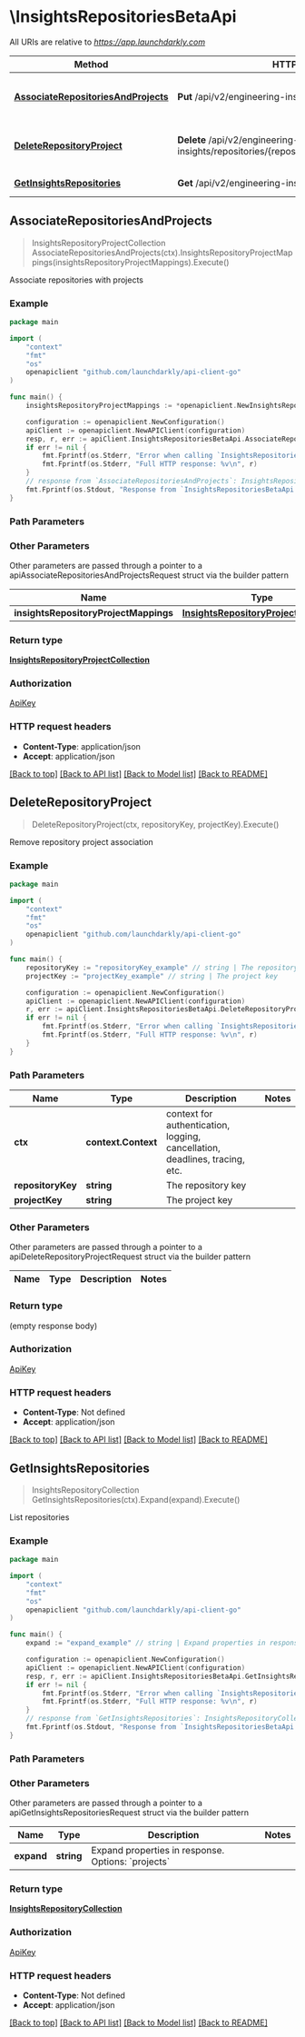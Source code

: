 # \InsightsRepositoriesBetaApi

All URIs are relative to *https://app.launchdarkly.com*

Method | HTTP request | Description
------------- | ------------- | -------------
[**AssociateRepositoriesAndProjects**](InsightsRepositoriesBetaApi.md#AssociateRepositoriesAndProjects) | **Put** /api/v2/engineering-insights/repositories/projects | Associate repositories with projects
[**DeleteRepositoryProject**](InsightsRepositoriesBetaApi.md#DeleteRepositoryProject) | **Delete** /api/v2/engineering-insights/repositories/{repositoryKey}/projects/{projectKey} | Remove repository project association
[**GetInsightsRepositories**](InsightsRepositoriesBetaApi.md#GetInsightsRepositories) | **Get** /api/v2/engineering-insights/repositories | List repositories



## AssociateRepositoriesAndProjects

> InsightsRepositoryProjectCollection AssociateRepositoriesAndProjects(ctx).InsightsRepositoryProjectMappings(insightsRepositoryProjectMappings).Execute()

Associate repositories with projects



### Example

```go
package main

import (
	"context"
	"fmt"
	"os"
	openapiclient "github.com/launchdarkly/api-client-go"
)

func main() {
	insightsRepositoryProjectMappings := *openapiclient.NewInsightsRepositoryProjectMappings([]openapiclient.InsightsRepositoryProject{*openapiclient.NewInsightsRepositoryProject("launchdarkly/LaunchDarkly-Docs", "default")}) // InsightsRepositoryProjectMappings | 

	configuration := openapiclient.NewConfiguration()
	apiClient := openapiclient.NewAPIClient(configuration)
	resp, r, err := apiClient.InsightsRepositoriesBetaApi.AssociateRepositoriesAndProjects(context.Background()).InsightsRepositoryProjectMappings(insightsRepositoryProjectMappings).Execute()
	if err != nil {
		fmt.Fprintf(os.Stderr, "Error when calling `InsightsRepositoriesBetaApi.AssociateRepositoriesAndProjects``: %v\n", err)
		fmt.Fprintf(os.Stderr, "Full HTTP response: %v\n", r)
	}
	// response from `AssociateRepositoriesAndProjects`: InsightsRepositoryProjectCollection
	fmt.Fprintf(os.Stdout, "Response from `InsightsRepositoriesBetaApi.AssociateRepositoriesAndProjects`: %v\n", resp)
}
```

### Path Parameters



### Other Parameters

Other parameters are passed through a pointer to a apiAssociateRepositoriesAndProjectsRequest struct via the builder pattern


Name | Type | Description  | Notes
------------- | ------------- | ------------- | -------------
 **insightsRepositoryProjectMappings** | [**InsightsRepositoryProjectMappings**](InsightsRepositoryProjectMappings.md) |  | 

### Return type

[**InsightsRepositoryProjectCollection**](InsightsRepositoryProjectCollection.md)

### Authorization

[ApiKey](../README.md#ApiKey)

### HTTP request headers

- **Content-Type**: application/json
- **Accept**: application/json

[[Back to top]](#) [[Back to API list]](../README.md#documentation-for-api-endpoints)
[[Back to Model list]](../README.md#documentation-for-models)
[[Back to README]](../README.md)


## DeleteRepositoryProject

> DeleteRepositoryProject(ctx, repositoryKey, projectKey).Execute()

Remove repository project association



### Example

```go
package main

import (
	"context"
	"fmt"
	"os"
	openapiclient "github.com/launchdarkly/api-client-go"
)

func main() {
	repositoryKey := "repositoryKey_example" // string | The repository key
	projectKey := "projectKey_example" // string | The project key

	configuration := openapiclient.NewConfiguration()
	apiClient := openapiclient.NewAPIClient(configuration)
	r, err := apiClient.InsightsRepositoriesBetaApi.DeleteRepositoryProject(context.Background(), repositoryKey, projectKey).Execute()
	if err != nil {
		fmt.Fprintf(os.Stderr, "Error when calling `InsightsRepositoriesBetaApi.DeleteRepositoryProject``: %v\n", err)
		fmt.Fprintf(os.Stderr, "Full HTTP response: %v\n", r)
	}
}
```

### Path Parameters


Name | Type | Description  | Notes
------------- | ------------- | ------------- | -------------
**ctx** | **context.Context** | context for authentication, logging, cancellation, deadlines, tracing, etc.
**repositoryKey** | **string** | The repository key | 
**projectKey** | **string** | The project key | 

### Other Parameters

Other parameters are passed through a pointer to a apiDeleteRepositoryProjectRequest struct via the builder pattern


Name | Type | Description  | Notes
------------- | ------------- | ------------- | -------------



### Return type

 (empty response body)

### Authorization

[ApiKey](../README.md#ApiKey)

### HTTP request headers

- **Content-Type**: Not defined
- **Accept**: application/json

[[Back to top]](#) [[Back to API list]](../README.md#documentation-for-api-endpoints)
[[Back to Model list]](../README.md#documentation-for-models)
[[Back to README]](../README.md)


## GetInsightsRepositories

> InsightsRepositoryCollection GetInsightsRepositories(ctx).Expand(expand).Execute()

List repositories



### Example

```go
package main

import (
	"context"
	"fmt"
	"os"
	openapiclient "github.com/launchdarkly/api-client-go"
)

func main() {
	expand := "expand_example" // string | Expand properties in response. Options: `projects` (optional)

	configuration := openapiclient.NewConfiguration()
	apiClient := openapiclient.NewAPIClient(configuration)
	resp, r, err := apiClient.InsightsRepositoriesBetaApi.GetInsightsRepositories(context.Background()).Expand(expand).Execute()
	if err != nil {
		fmt.Fprintf(os.Stderr, "Error when calling `InsightsRepositoriesBetaApi.GetInsightsRepositories``: %v\n", err)
		fmt.Fprintf(os.Stderr, "Full HTTP response: %v\n", r)
	}
	// response from `GetInsightsRepositories`: InsightsRepositoryCollection
	fmt.Fprintf(os.Stdout, "Response from `InsightsRepositoriesBetaApi.GetInsightsRepositories`: %v\n", resp)
}
```

### Path Parameters



### Other Parameters

Other parameters are passed through a pointer to a apiGetInsightsRepositoriesRequest struct via the builder pattern


Name | Type | Description  | Notes
------------- | ------------- | ------------- | -------------
 **expand** | **string** | Expand properties in response. Options: &#x60;projects&#x60; | 

### Return type

[**InsightsRepositoryCollection**](InsightsRepositoryCollection.md)

### Authorization

[ApiKey](../README.md#ApiKey)

### HTTP request headers

- **Content-Type**: Not defined
- **Accept**: application/json

[[Back to top]](#) [[Back to API list]](../README.md#documentation-for-api-endpoints)
[[Back to Model list]](../README.md#documentation-for-models)
[[Back to README]](../README.md)

